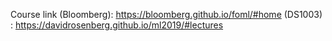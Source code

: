 Course link (Bloomberg): https://bloomberg.github.io/foml/#home
             (DS1003)  : https://davidrosenberg.github.io/ml2019/#lectures

